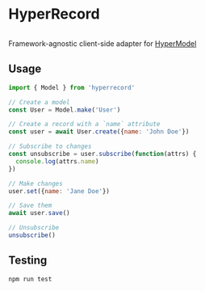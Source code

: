 # HyperRecord

[![<HyperRecord>](https://circleci.com/gh/buhrmi/hyperrecord.svg?style=shield)](https://app.circleci.com/pipelines/github/buhrmi/hyperrecord)

Framework-agnostic client-side adapter for [HyperModel](https://docs.hyperstack.org/hyper-model)

## Usage

```js
import { Model } from 'hyperrecord'

// Create a model
const User = Model.make('User')

// Create a record with a `name` attribute
const user = await User.create({name: 'John Doe'})

// Subscribe to changes
const unsubscribe = user.subscribe(function(attrs) {
  console.log(attrs.name)
})

// Make changes
user.set({name: 'Jane Doe'})

// Save them
await user.save()

// Unsubscribe
unsubscribe()
```

## Testing

    npm run test
